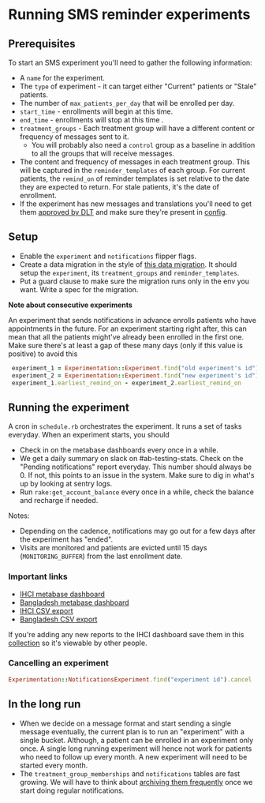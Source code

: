 # Running SMS reminder experiments

## Prerequisites
To start an SMS experiment you'll need to gather the following information:

- A `name` for the experiment.
- The `type` of experiment - it can target either "Current" patients or "Stale" patients.
- The number of `max_patients_per_day` that will be enrolled per day.
- `start_time` - enrollments will begin at this time.
- `end_time` - enrollments will stop at this time .
- `treatment_groups` - Each treatment group will have a different content or frequency of messages sent to it.
    - You will probably also need a `control` group as a baseline in addition to all the groups that will receive messages.
- The content and frequency of messages in each treatment group. This will be captured in the
  `reminder_templates` of each group.
  For current patients, the `remind_on` of reminder templates is set relative to the date
  they are expected to return. For stale patients, it's the date of enrollment.
- If the experiment has new messages and translations you'll need to get them [approved by DLT](doc/howto/bsnl/sms_reminders.md) and make sure they're present in
  [config](../config/data/bsnl_templates.yml).

## Setup
- Enable the `experiment` and `notifications` flipper flags.
- Create a data migration in the style of [this data migration](db/data/20220412130957_create_apr2022_ihci_experiment.rb).
It should setup the `experiment`, its `treatment_groups` and `reminder_templates`.
- Put a guard clause to make sure the migration runs only in the env you want. Write a spec for the migration.

**Note about consecutive experiments**

An experiment that sends notifications in advance enrolls patients who have appointments in the future.
For an experiment starting right after, this can mean that all the patients might've already been enrolled
in the first one. Make sure there's at least a gap of these many days (only if this value is positive) to avoid this
```ruby
 experiment_1 = Experimentation::Experiment.find("old experiment's id")
 experiment_2 = Experimentation::Experiment.find("new experiment's id")
 experiment_1.earliest_remind_on - experiment_2.earliest_remind_on
```

## Running the experiment

A cron in `schedule.rb` orchestrates the experiment. It runs a set of tasks everyday.
When an experiment starts, you should
- Check in on the metabase dashboards every once in a while.
- We get a daily summary on slack on #ab-testing-stats. Check on the "Pending notifications" report everyday. 
  This number should always be 0. If not, this points to an issue in the system. 
  Make sure to dig in what's up by looking at sentry logs.
- Run `rake:get_account_balance` every once in a while, check the balance and recharge if needed. 


Notes:
- Depending on the cadence, notifications may go out for a few days after the experiment has "ended".
- Visits are monitored and patients are evicted until 15 days (`MONITORING_BUFFER`) from the last enrollment date.

### Important links

- [IHCI metabase dashboard](https://metabase.simple.org/dashboard/54-notifications-experiment-generic-dashboard)
- [Bangladesh metabase dashboard](https://metabase.bd.simple.org/dashboard/10-notifications-experiment-generic-dashboard)
- [IHCI CSV export](https://metabase.simple.org/question/496-a-b-experiments-statistical-analysis-report)
- [Bangladesh CSV export](https://metabase.bd.simple.org/question/132-a-b-experiments-nhf-statistical-analysis-report)

If you're adding any new reports to the IHCI dashboard save them in this [collection](https://metabase.simple.org/collection/43-a-b-testing-ihci-shared)
so it's viewable by other people.

### Cancelling an experiment
 
```ruby
Experimentation::NotificationsExperiment.find("experiment id").cancel
```

## In the long run

- When we decide on a message format and start sending a single message eventually, the current plan
  is to run an "experiment" with a single bucket. Although, a patient can be enrolled in an experiment only once.
  A single long running experiment will hence not work for patients who need to follow up every month.
  A new experiment will need to be started every month.
- The `treatment_group_memberships` and `notifications` tables are fast growing. 
  We will have to think about [archiving them frequently](https://app.shortcut.com/simpledotorg/story/7931/data-archival-strategy-for-notification-communication-and-delivery-detail-records)
  once we start doing regular notifications.



